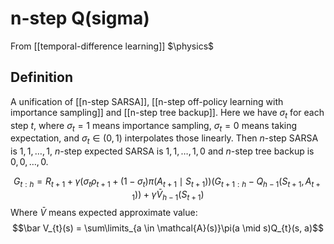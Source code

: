 # n-step Q(sigma)
From [[temporal-difference learning]]
$\physics$
## Definition
A unification of [[n-step SARSA]], [[n-step off-policy learning with importance sampling]] and [[n-step tree backup]]. Here we have $\sigma_{t}$ for each step $t$, where $\sigma_{t} = 1$ means importance sampling, $\sigma_{t} = 0$ means taking expectation, and $\sigma_{t} \in (0, 1)$ interpolates those linearly. Then $n$-step SARSA is $1, 1, \dots, 1$, $n$-step expected SARSA is $1, 1, \dots, 1, 0$ and $n$-step tree backup is $0, 0, \dots, 0$.

$$G_{t:h} = R_{t+1} + \gamma(\sigma_{t}\rho_{t+1} + (1 - \sigma_{t})\pi(A_{t+1}\mid S_{t+1}))(G_{t+1:h} - Q_{h-1}(S_{t+1}, A_{t+1})) + \gamma \bar V_{h-1}(S_{t+1})$$
Where $\bar V$ means expected approximate value:
$$\bar V_{t}(s) = \sum\limits_{a \in \mathcal{A}(s)}\pi(a \mid s)Q_{t}(s, a)$$